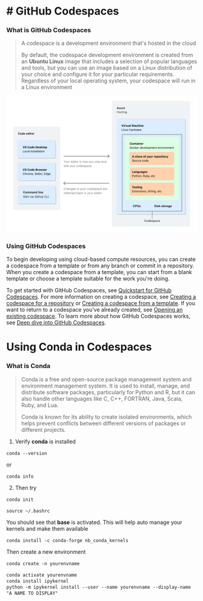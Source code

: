 # # GitHub Codespaces

### **What is GitHub Codespaces**

> A codespace is a development environment that's hosted in the cloud
>
> By default, the codespace development environment is created from an **Ubuntu Linux** image that includes a selection of popular languages and tools, but you can use an image based on a Linux distribution of your choice and configure it for your particular requirements. Regardless of your local operating system, your codespace will run in a Linux environment

![Diagram showing the relationship between a code editor and a codespace running on an Azure virtual machine.](images/codespaces-diagram.png)

### Using GitHub Codespaces

To begin developing using cloud-based compute resources, you can create a codespace from a template or from any branch or commit in a repository. When you create a codespace from a template, you can start from a blank template or choose a template suitable for the work you're doing.

To get started with GitHub Codespaces, see [Quickstart for GitHub Codespaces](https://docs.github.com/en/codespaces/quickstart). For more information on creating a codespace, see [Creating a codespace for a repository](https://docs.github.com/en/codespaces/developing-in-codespaces/creating-a-codespace-for-a-repository) or [Creating a codespace from a template](https://docs.github.com/en/codespaces/developing-in-codespaces/creating-a-codespace-from-a-template). If you want to return to a codespace you've already created, see [Opening an existing codespace](https://docs.github.com/en/codespaces/developing-in-codespaces/opening-an-existing-codespace). To learn more about how GitHub Codespaces works, see [Deep dive into GitHub Codespaces](https://docs.github.com/en/codespaces/about-codespaces/deep-dive).

# Using Conda in Codespaces

### What is Conda

> Conda is a free and open-source package management system and environment management system. It is used to install, manage, and distribute software packages, particularly for Python and R, but it can also handle other languages like C, C++, FORTRAN, Java, Scala, Ruby, and Lua.
>
> Conda is known for its ability to create isolated environments, which helps prevent conflicts between different versions of packages or different projects.

1. Verify **conda** is installed 

```
conda --version
```

or 

```
conda info
```

2. Then try

```
conda init
```

```
source ~/.bashrc
```

You should see that **base** is activated. This will help auto manage your kernels and make them available 

```
conda install -c conda-forge nb_conda_kernels
```

Then create a new environment 

```
conda create -n yourenvname
```

```
conda activate yourenvname
conda install ipykernel
python -m ipykernel install --user --name yourenvname --display-name "A NAME TO DISPLAY"
```


